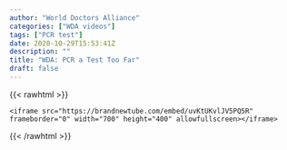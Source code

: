 ```yaml
---
author: "World Doctors Alliance"
categories: ["WDA videos"]
tags: ["PCR test"]
date: 2020-10-29T15:53:41Z
description: ""
title: "WDA: PCR a Test Too Far"
draft: false
---
```


{{< rawhtml >}}

    <iframe src="https://brandnewtube.com/embed/uvKtUKvlJV5PQ5R" frameborder="0" width="700" height="400" allowfullscreen></iframe>

{{< /rawhtml >}}